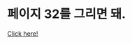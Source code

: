<head>
    <title>뇸이 바부</title>
    <meta charset="UTF-8" />
    <meta name="viewport" content="width=device-width,initial-scale=1" />
    <meta name="description" content="" />
  </head>
  
  <body>
    <h1>페이지 32를 그리면 돼. </h1>
 
  <a href="그림 자료/포스 드로잉   해부학편 (마이크 마테시).pdf">Click here!</a> 
  </body>
  
  </html>
  
